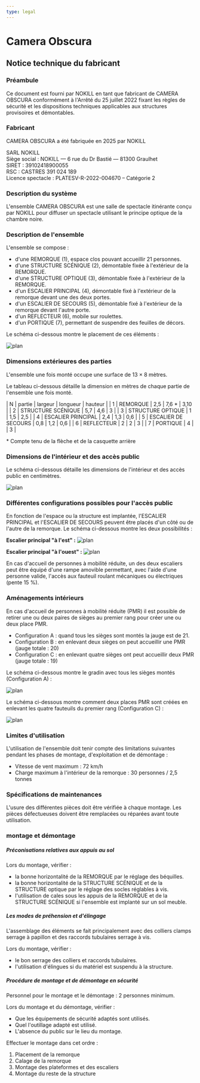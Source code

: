 ```yaml
---
type: legal
---
```


# Camera Obscura

## Notice technique du fabricant

<!--
__TODO: Vérifier que ce document contient :__  

- Description détaillée  
- Plan des installations techniques
- Description des parties de l'ensemble
- Nomenclature des pièces avec schémas
- Codification du marquage des pièces

-->

### Préambule

Ce document est fourni par NOKILL en tant que fabricant de CAMERA OBSCURA conformément à l'Arrêté du 25 juillet 2022 fixant les règles de sécurité et les dispositions techniques applicables aux structures provisoires et démontables.

### Fabricant

CAMERA OBSCURA a été fabriquée en 2025 par NOKILL

SARL NOKILL  
Siège social : NOKILL — 6 rue du Dr Bastié — 81300 Graulhet  
SIRET :	39102418900055  
RSC : CASTRES 391 024 189  
Licence spectacle :	PLATESV-R-2022-004670 – Catégorie 2

### Description du système

L'ensemble CAMERA OBSCURA est une salle de spectacle itinérante conçu par NOKILL pour diffuser un spectacle utilisant le principe optique de la chambre noire.

### Description de l'ensemble

L'ensemble se compose :

- d'une REMORQUE (1), espace clos pouvant accueillir 21 personnes.
- d'une STRUCTURE SCÉNIQUE (2), démontable fixée à l'extérieur de la REMORQUE.
- d'une STRUCTURE OPTIQUE (3), démontable fixée à l'extérieur de la REMORQUE.
- d'un ESCALIER PRINCIPAL (4), démontable fixé à l'extérieur de la remorque devant une des deux portes.
- d'un ESCALIER DE SECOURS (5), démontable fixé à l'extérieur de la remorque devant l'autre porte.
- d'un REFLECTEUR (6), mobile sur roulettes.
- d'un PORTIQUE (7), permettant de suspendre des feuilles de décors.

Le schéma ci-dessous montre le placement de ces éléments :

![plan](../plans/elements-ensemble.svg)

<!--

### Nomenclature des pièces avec schémas

__TODO: Détailler la nomenclature des pièces__

### Codification du marquage des pièces

__TODO: Décider d'une codification__
-->


<div class="page-break"></div>


### Dimensions extérieures des parties

L'ensemble une fois monté occupe une surface de 13 × 8 mètres.

Le tableau ci-dessous détaille la dimension en mètres de chaque partie de l'ensemble une fois monté.

| N | partie | largeur | longueur | hauteur |
| 1 | REMORQUE | 2,5 | 7,6 * | 3,10 |
| 2 | STRUCTURE SCÉNIQUE | 5,7 | 4,6 | 3 |
| 3 | STRUCTURE OPTIQUE | 1 | 1,5 | 2,5 |
| 4 | ESCALIER PRINCIPAL | 2,4 | 1,3 | 0,6 |
| 5 | ESCALIER DE SECOURS | 0,8 | 1,2 | 0,6 |
| 6 | REFLECTEUR | 2 | 2 | 3 |
| 7 | PORTIQUE | 4 |   | 3 |

\* Compte tenu de la flèche et de la casquette arrière

### Dimensions de l'intérieur et des accès public

Le schéma ci-dessous détaille les dimensions de l'intérieur et des accès public en centimètres.

![plan](../plans/plan-dimensions.svg)


<div class="page-break"></div>


### Différentes configurations possibles pour l'accès public

En fonction de l'espace ou la structure est implantée, l'ESCALIER PRINCIPAL et l'ESCALIER DE SECOURS peuvent être placés d'un côté ou de l'autre de la remorque. Le schéma ci-dessous montre les deux possibilités :

**Escalier principal "à l'est" :**
![plan](../plans/plan-amenagement-1.svg)

**Escalier principal "à l'ouest" :**
![plan](../plans/plan-amenagement-2.svg)

En cas d'accueil de personnes à mobilité réduite, un des deux escaliers peut être équipé d'une rampe amovible permettant, avec l'aide d'une personne valide, l'accès aux fauteuil roulant mécaniques ou électriques (pente 15 %).

<div class="page-break"></div>


### Aménagements intérieurs

En cas d'accueil de personnes à mobilité réduite (PMR) il est possible de retirer une ou deux paires de sièges au premier rang pour créer une ou deux place PMR.

- Configuration A : quand tous les sièges sont montés la jauge est de 21.
- Configuration B : en enlevant deux sièges on peut accueillir une PMR (jauge totale : 20)
- Configuration C : en enlevant quatre sièges ont peut accueillir deux PMR (jauge totale : 19)

Le schéma ci-dessous montre le gradin avec tous les sièges montés (Configuration A) :

![plan](../plans/plan-amenagement-4.svg)

Le schéma ci-dessous montre comment deux places PMR sont créées en enlevant les quatre fauteuils du premier rang (Configuration C) :

![plan](../plans/plan-amenagement-3.svg)


### Limites d'utilisation

L'utilisation de l'ensemble doit tenir compte des limitations suivantes pendant les phases de montage, d'exploitation et de démontage :

- Vitesse de vent maximum : 72 km/h
- Charge maximum à l'intérieur de la remorque : 30 personnes / 2,5 tonnes

### Spécifications de maintenances

L'usure des différentes pièces doit être vérifiée à chaque montage. Les pièces défectueuses doivent être remplacées ou réparées avant toute utilisation.

### montage et démontage

##### Préconisations relatives aux appuis au sol

Lors du montage, vérifier :

- la bonne horizontalité de la REMORQUE par le réglage des béquilles.
- la bonne horizontalité de la STRUCTURE SCÉNIQUE et de la STRUCTURE optique par le réglage des socles réglables à vis.
- l'utilisation de cales sous les appuis de la REMORQUE et de la STRUCTURE SCÉNIQUE si l'ensemble est implanté sur un sol meuble.

##### Les modes de préhension et d'élingage

L'assemblage des éléments se fait principalement avec des colliers clamps serrage à papillon et des raccords tubulaires serrage à vis.

Lors du montage, vérifier :

- le bon serrage des colliers et raccords tubulaires.
- l'utilisation d'élingues si du matériel est suspendu à la structure.

##### Procédure de montage et de démontage en sécurité

Personnel pour le montage et le démontage : 2 personnes minimum.

Lors du montage et du démontage, vérifier :
- Que les équipements de sécurité adaptés sont utilisés.
- Quel l'outillage adapté est utilisé.
- L'absence du public sur le lieu du montage.

Effectuer le montage dans cet ordre :

1. Placement de la remorque
2. Calage de la remorque
3. Montage des plateformes et des escaliers
4. Montage du reste de la structure

